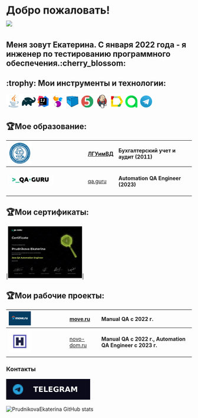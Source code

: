 <h1>Добро пожаловать!</br> <img src="https://github.com/blackcater/blackcater/raw/main/images/Hi.gif" height="32"/></h1>
<h2>Меня зовут Екатерина. С января 2022 года - я инженер по тестированию программного обеспечения.:cherry_blossom:</h2>
<h2> :trophy:  Мои инструменты и технологии:</h2>

![This is an image](icons/Java.png)![This is an image](icons/Gradle.png)![This is an image](icons/Intelij_IDEA.png)![This is an image](icons/Selenide.png)![This is an image](icons/Selenoid.png)![This is an image](icons/JUnit5.png)![This is an image](icons/Jenkins.png)![This is an image](icons/Allure_Report.png)![This is an image](icons/AllureTestOps.png)![This is an image](icons/Telegram.png)</br>
## :trophy:Мое образование:

|<img width="30%" title="Northwest Public Service Academy" src="icons/un_images.jpg">|[ЛГУимВД](http://dahluniver.ru/)| Бухгалтерский учет и аудит (2011)|
|:-|:-|:-|
|<img width="60%" title="QAGuru.png" src="icons/qa-guru80.png">|[qa.guru](https://qa.guru)|<h4>Automation QA Engineer (2023)</h4>


## :trophy:Мои сертификаты:

|<img width="40%" title="QAGuru.png" src="icons/photo_5249025609030551720_y.jpg">|


## :trophy:Мои рабочие проекты:

|<img width="40%" title="move.ru" src="icons/Frame 5 (2).png">|[move.ru](https://move.ru/)| Manual QA с 2022 г.|
|:-|:-|:-|
|<img width="40%" title="novo-estate.ru" src="icons/Frame 7.png">|[novo-dom.ru](https://novo-dom.ru/)|<h4> Manual QA с 2022 г., Automation QA Engineer c 2023 г.</h4>

### Контакты

[![Telegram](https://github.com/PrudnikovaEkaterina/PrudnikovaEkaterina/blob/main/icons/telegram1.svg)](https://t.me/katia_prud)


![PrudnikovaEkaterina GitHub stats](https://github-readme-stats.vercel.app/api?username=PrudnikovaEkaterina)
